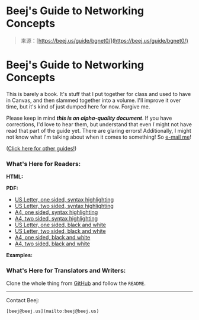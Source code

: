 <!--yml
category: 未分类
date: 2024-05-27 15:24:16
-->

# Beej's Guide to Networking Concepts

> 来源：[https://beej.us/guide/bgnet0/](https://beej.us/guide/bgnet0/)

# Beej's Guide to Networking Concepts

This is barely a book. It's stuff that I put together for class and used to have in Canvas, and then slammed together into a volume. I'll improve it over time, but it's kind of just dumped here for now. Forgive me.

Please keep in mind ***this is an alpha-quality document***. If you have corrections, I'd love to hear them, but understand that even *I* might not have read that part of the guide yet. There are glaring errors! Additionally, I might not know what I'm talking about when it comes to something! So [e-mail me](mailto:beej@beej.us)!

([Click here for other guides!](http://beej.us/guide/))

### What's Here for Readers:

**HTML:**

**PDF:**

*   [US Letter, one sided, syntax highlighting](pdf/bgnet0_usl_c_1.pdf)
*   [US Letter, two sided, syntax highlighting](pdf/bgnet0_usl_c_2.pdf)
*   [A4, one sided, syntax highlighting](pdf/bgnet0_a4_c_1.pdf)
*   [A4, two sided, syntax highlighting](pdf/bgnet0_a4_c_2.pdf)
*   [US Letter, one sided, black and white](pdf/bgnet0_usl_bw_1.pdf)
*   [US Letter, two sided, black and white](pdf/bgnet0_usl_bw_2.pdf)
*   [A4, one sided, black and white](pdf/bgnet0_a4_bw_1.pdf)
*   [A4, two sided, black and white](pdf/bgnet0_a4_bw_2.pdf)

**Examples:**

### What's Here for Translators and Writers:

Clone the whole thing from [GitHub](https://github.com/beejjorgensen/bgnet0) and follow the `README`.

* * *

Contact Beej:

`[beej@beej.us](mailto:beej@beej.us)`